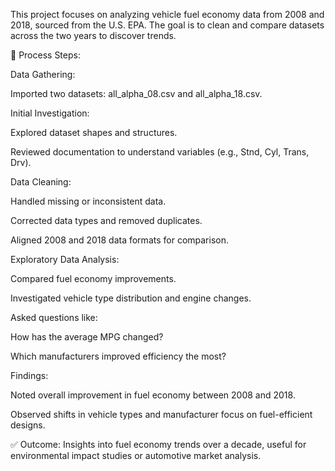 This project focuses on analyzing vehicle fuel economy data from 2008 and 2018, sourced from the U.S. EPA. The goal is to clean and compare datasets across the two years to discover trends.

🧪 Process Steps:

Data Gathering:

Imported two datasets: all_alpha_08.csv and all_alpha_18.csv.

Initial Investigation:

Explored dataset shapes and structures.

Reviewed documentation to understand variables (e.g., Stnd, Cyl, Trans, Drv).

Data Cleaning:

Handled missing or inconsistent data.

Corrected data types and removed duplicates.

Aligned 2008 and 2018 data formats for comparison.

Exploratory Data Analysis:

Compared fuel economy improvements.

Investigated vehicle type distribution and engine changes.

Asked questions like:

How has the average MPG changed?

Which manufacturers improved efficiency the most?

Findings:

Noted overall improvement in fuel economy between 2008 and 2018.

Observed shifts in vehicle types and manufacturer focus on fuel-efficient designs.

✅ Outcome:
Insights into fuel economy trends over a decade, useful for environmental impact studies or automotive market analysis.


